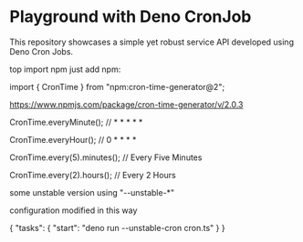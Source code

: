 # Playground with Deno CronJob

This repository showcases a simple yet robust service API developed using Deno Cron Jobs.

top import npm just add npm:


import { CronTime } from "npm:cron-time-generator@2";


https://www.npmjs.com/package/cron-time-generator/v/2.0.3

CronTime.everyMinute();
// * * * * *

CronTime.everyHour();
// 0 * * * *

CronTime.every(5).minutes();
// Every Five Minutes

CronTime.every(2).hours();
// Every 2 Hours



some unstable version using "--unstable-*"

configuration modified in this way

{
    "tasks": {
      "start": "deno run --unstable-cron cron.ts"
    }
}
